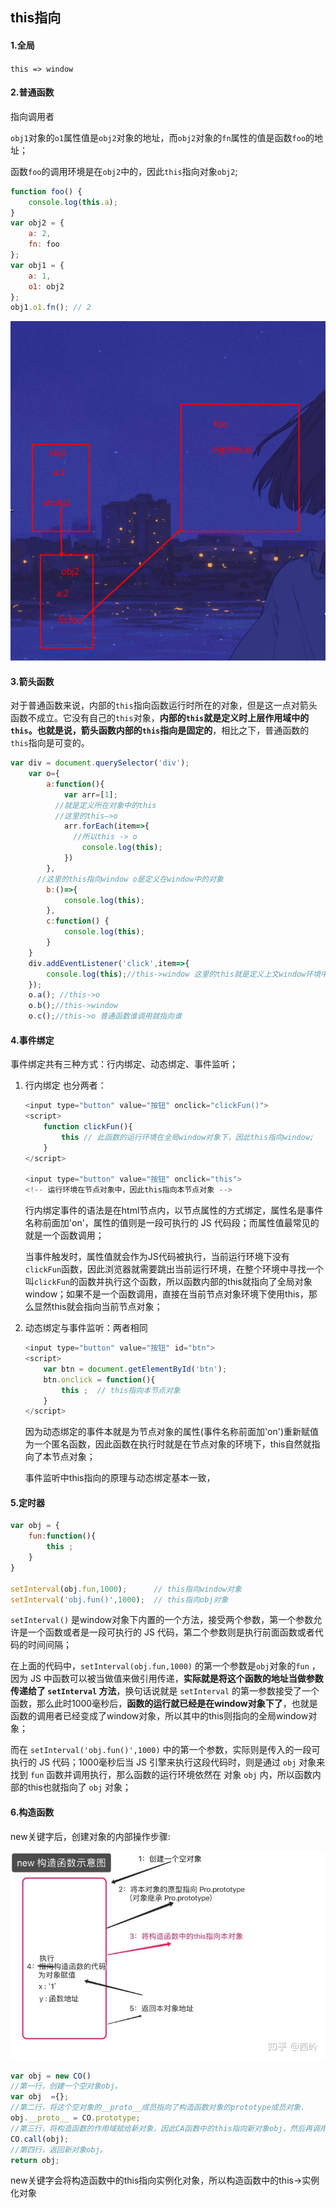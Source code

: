 ## this指向

#### 1.全局

`this => window`

#### 2.普通函数

指向调用者

`obj1`对象的`o1`属性值是`obj2`对象的地址，而`obj2`对象的`fn`属性的值是函数`foo`的地址；

函数`foo`的调用环境是在`obj2`中的，因此`this`指向对象`obj2`;

```js
function foo() {
    console.log(this.a);
}
var obj2 = {
    a: 2,
    fn: foo
};
var obj1 = {
    a: 1,
    o1: obj2
};
obj1.o1.fn(); // 2
```

![1649732360216](9.this指向.assets/1649732360216.png)

#### 3.箭头函数

对于普通函数来说，内部的`this`指向函数运行时所在的对象，但是这一点对箭头函数不成立。它没有自己的`this`对象，**内部的`this`就是定义时上层作用域中的`this`。**也就是说，箭头函数内部的`this`指向是**固定的**，相比之下，普通函数的`this`指向是可变的。

```js
var div = document.querySelector('div'); 
    var o={
        a:function(){
            var arr=[1];
          //就是定义所在对象中的this
          //这里的this—>o
            arr.forEach(item=>{
              //所以this -> o
                console.log(this);
            })
        },
      //这里的this指向window o是定义在window中的对象
        b:()=>{
            console.log(this);
        },
        c:function() {
            console.log(this);
        }
    }
    div.addEventListener('click',item=>{
        console.log(this);//this->window 这里的this就是定义上文window环境中的this
    });
    o.a(); //this->o
    o.b();//this->window
    o.c();//this->o 普通函数谁调用就指向谁
```



#### 4.事件绑定

事件绑定共有三种方式：行内绑定、动态绑定、事件监听；

1. 行内绑定 也分两者：

   ```js
   <input type="button" value="按钮" onclick="clickFun()">
   <script>
       function clickFun(){
           this // 此函数的运行环境在全局window对象下，因此this指向window;
       }
   </script>
   
   <input type="button" value="按钮" onclick="this">
   <!-- 运行环境在节点对象中，因此this指向本节点对象 -->
   ```

   行内绑定事件的语法是在html节点内，以节点属性的方式绑定，属性名是事件名称前面加'on'，属性的值则是一段可执行的 JS 代码段；而属性值最常见的就是一个函数调用；

   当事件触发时，属性值就会作为JS代码被执行，当前运行环境下没有`clickFun`函数，因此浏览器就需要跳出当前运行环境，在整个环境中寻找一个叫`clickFun`的函数并执行这个函数，所以函数内部的this就指向了全局对象window；如果不是一个函数调用，直接在当前节点对象环境下使用this，那么显然this就会指向当前节点对象；

2. 动态绑定与事件监听：两者相同

   ```js
   <input type="button" value="按钮" id="btn">
   <script>
       var btn = document.getElementById('btn');
       btn.onclick = function(){
           this ;  // this指向本节点对象
       }
   </script>
   ```

   因为动态绑定的事件本就是为节点对象的属性(事件名称前面加'on')重新赋值为一个匿名函数，因此函数在执行时就是在节点对象的环境下，this自然就指向了本节点对象；

   事件监听中this指向的原理与动态绑定基本一致，



#### 5.定时器

```js
var obj = {
    fun:function(){
        this ;
    }
}
​
setInterval(obj.fun,1000);      // this指向window对象
setInterval('obj.fun()',1000);  // this指向obj对象
```

`setInterval()` 是window对象下内置的一个方法，接受两个参数，第一个参数允许是一个函数或者是一段可执行的 JS 代码，第二个参数则是执行前面函数或者代码的时间间隔；

在上面的代码中，`setInterval(obj.fun,1000)` 的第一个参数是`obj`对象的`fun` ，因为 JS 中函数可以被当做值来做引用传递，**实际就是将这个函数的地址当做参数传递给了 `setInterval` 方法**，换句话说就是 `setInterval` 的第一参数接受了一个函数，那么此时1000毫秒后，**函数的运行就已经是在window对象下了**，也就是函数的调用者已经变成了window对象，所以其中的this则指向的全局window对象；

而在 `setInterval('obj.fun()',1000)` 中的第一个参数，实际则是传入的一段可执行的 JS 代码；1000毫秒后当 JS 引擎来执行这段代码时，则是通过 `obj` 对象来找到 `fun` 函数并调用执行，那么函数的运行环境依然在 对象 `obj` 内，所以函数内部的this也就指向了 `obj` 对象；

#### 6.构造函数

new关键字后，创建对象的内部操作步骤:

![img](9.this指向.assets/v2-7ce5f71bd0865872b513a88fabb597fd_720w.jpg)

```js
var obj = new CO()
//第一行，创建一个空对象obj。
var obj  ={};
//第二行，将这个空对象的__proto__成员指向了构造函数对象的prototype成员对象.
obj.__proto__ = CO.prototype;
//第三行，将构造函数的作用域赋给新对象，因此CA函数中的this指向新对象obj，然后再调用CO函数。于是我们就给obj对象赋值了一个成员变量p，这个成员变量的值是” I’min constructed object”。
CO.call(obj);
//第四行，返回新对象obj。
return obj;
```

new关键字会将构造函数中的this指向实例化对象，所以构造函数中的this->实例化对象